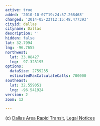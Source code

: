 ```yaml
---
active: true
added: '2010-10-07T19:24:57.268468'
changed: '2014-05-23T12:15:48.477393'
cityid: dallas
cityname: Dallas
description: ''
hidden: false
lat: 32.7994
lng: -96.7655
northwest:
  lat: 33.08427
  lng: -97.328195
options:
  dataSize: 2759235
  estimatedMaxCalculateCalls: 700000
southeast:
  lat: 32.559051
  lng: -96.541924
version: 2
zoom: 12

---
```


(c) [Dallas Area Rapid Transit](http://www.dart.org/), [Legal Notices](https://www.dart.org/transitdata/legalnotices.asp)
